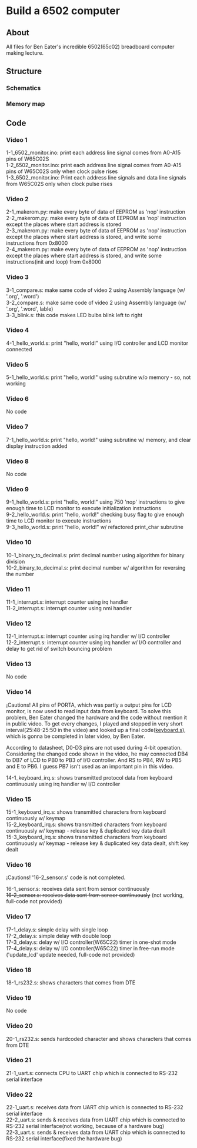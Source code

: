 # Build a 6502 computer

## About

All files for Ben Eater's incredible 6502(65c02) breadboard computer making lecture.

## Structure

### Schematics



### Memory map



## Code

### Video 1

1-1_6502_monitor.ino: print each address line signal comes from A0-A15 pins of W65C02S<br>
1-2_6502_monitor.ino: print each address line signal comes from A0-A15 pins of W65C02S only when clock pulse rises<br>
1-3_6502_monitor.ino: Print each address line signals and data line signals from W65C02S only when clock pulse rises<br>

### Video 2

2-1_makerom.py: make every byte of data of EEPROM as 'nop' instruction<br>
2-2_makerom.py: make every byte of data of EEPROM as 'nop' instruction except the places where start address is stored<br>
2-3_makerom.py: make every byte of data of EEPROM as 'nop' instruction except the places where start address is stored, and write some instructions from 0x8000<br>
2-4_makerom.py: make every byte of data of EEPROM as 'nop' instruction except the places where start address is stored, and write some instructions(init and loop) from 0x8000<br>

### Video 3

3-1_compare.s: make same code of video 2 using Assembly language (w/ '.org', '.word')<br>
3-2_compare.s: make same code of video 2 using Assembly language (w/ '.org', '.word', lable)<br>
3-3_blink.s: this code makes LED bulbs blink left to right<br>

### Video 4

4-1_hello_world.s: print "hello, world!" using I/O controller and LCD monitor connected<br>

### Video 5

5-1_hello_world.s: print "hello, world!" using subrutine w/o memory - so, not working<br>

### Video 6

No code<br>

### Video 7

7-1_hello_world.s: print "hello, world!" using subrutine w/ memory, and clear display instruction added<br>

### Video 8

No code<br>

### Video 9

9-1_hello_world.s: print "hello, world!" using 750 'nop' instructions to give enough time to LCD monitor to execute initialization instructions<br>
9-2_hello_world.s: print "hello, world!" checking busy flag to give enough time to LCD monitor to execute instructions<br>
9-3_hello_world.s: print "hello, world!" w/ refactored print_char subrutine<br>

### Video 10

10-1_binary_to_decimal.s: print decimal number using algorithm for binary division<br>
10-2_binary_to_decimal.s: print decimal number w/ algorithm for reversing the number<br>

### Video 11

11-1_interrupt.s: interrupt counter using irq handler<br>
11-2_interrupt.s: interrupt counter using nmi handler<br>

### Video 12

12-1_interrupt.s: interrupt counter using irq handler w/ I/O controller<br>
12-2_interrupt.s: interrupt counter using irq handler w/ I/O controller and delay to get rid of switch bouncing problem<br>

### Video 13

No code

### Video 14

¡Cautions! All pins of PORTA, which was partly a output pins for LCD monitor, is now used to read input data from keyboard. To solve this problem, Ben Eater changed the hardware and the code without mention it in public video. To get every changes, I played and stopped in very short interval(25:48-25:50 in the video) and looked up a final code([keyboard.s](https://eater.net/downloads/keyboard.s "keyboard.s")), which is gonna be completed in later video, by Ben Eater.

According to datasheet, D0-D3 pins are not used during 4-bit operation. Considering the changed code shown in the video, he may connected DB4 to DB7 of LCD to PB0 to PB3 of I/O controller. And RS to PB4, RW to PB5 and E to PB6. I guess PB7 isn't used as an important pin in this video.

14-1_keyboard_irq.s: shows transmitted protocol data from keyboard continuously using irq handler w/ I/O controller<br>

### Video 15

15-1_keyboard_irq.s: shows transmitted characters from keyboard continuously w/ keymap<br>
15-2_keyboard_irq.s: shows transmitted characters from keyboard continuously w/ keymap - release key & duplicated key data dealt<br>
15-3_keyboard_irq.s: shows transmitted characters from keyboard continuously w/ keymap - release key & duplicated key data dealt, shift key dealt<br>

### Video 16

¡Cautions! '16-2_sensor.s' code is not completed.

16-1_sensor.s: receives data sent from sensor continuously<br>
~~16-2_sensor.s: receives data sent from sensor continuously~~ (not working, full-code not provided)<br>

### Video 17

17-1_delay.s: simple delay with single loop<br>
17-2_delay.s: simple delay with double loop<br>
17-3_delay.s: delay w/ I/O controller(W65C22) timer in one-shot mode<br>
17-4_delay.s: delay w/ I/O controller(W65C22) timer in free-run mode ('update_lcd' update needed, full-code not provided)<br>

### Video 18

18-1_rs232.s: shows characters that comes from DTE<br>

### Video 19

No code

### Video 20

20-1_rs232.s: sends hardcoded character and shows characters that comes from DTE<br>

### Video 21

21-1_uart.s: connects CPU to UART chip which is connected to RS-232 serial interface<br>

### Video 22

22-1_uart.s: receives data from UART chip which is connected to RS-232 serial interface<br>
22-2_uart.s: sends & receives data from UART chip which is connected to RS-232 serial interface(not working, because of a hardware bug)<br>
22-3_uart.s: sends & receives data from UART chip which is connected to RS-232 serial interface(fixed the hardware bug)<br>